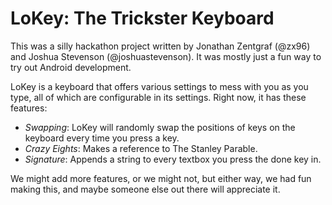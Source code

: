 LoKey: The Trickster Keyboard
=============================

This was a silly hackathon project written by Jonathan Zentgraf (@zx96) and Joshua Stevenson
(@joshuastevenson). It was mostly just a fun way to try out Android development.

LoKey is a keyboard that offers various settings to mess with you as you type, all of which are
configurable in its settings.  Right now, it has these features:
  - *Swapping*:      LoKey will randomly swap the positions of keys on the keyboard every time you
                     press a key.
  - *Crazy Eights*:  Makes a reference to The Stanley Parable.
  - *Signature*:     Appends a string to every textbox you press the done key in.

We might add more features, or we might not, but either way, we had fun making this, and maybe
someone else out there will appreciate it.